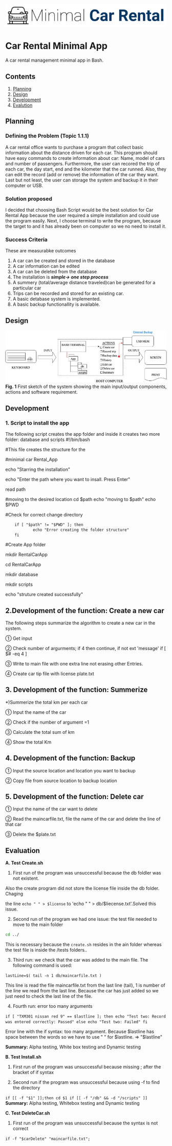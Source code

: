 ![CarRental](logo.png)

Car Rental Minimal App
===========================

A car rental management minimal app in Bash.

Contents
-----
  1. [Planning](#planning)
  1. [Design](#design)
  1. [Development](#development)
  1. [Evalution](#evaluation)

Planning
----------
### Defining the Problem (Topic 1.1.1)
 A car rental office wants to purchase a program that collect basic information about the distance driven for each car. This program should have easy commands to create information about car: Name, model of cars and number of passengers. Furthermore, the user can recored the trip of each car, the day start, end and the kilometer that the car runned.  Also, they can edit the record (add or remove) the information of the car they want. Last but not least, the user can storage the system and backup it in their computer or USB. 
 
### Solution proposed
 I decided that choosing Bash Script would be the best solution for Car Rental App because the user required a simple installation and could use the program easily. Next, I choose terminal to write the program, because the target to       and it has already been on computer so we no need to install it. 
 
### Success Criteria
 These are measurabke outcomes
 1. A car can be created and stored in the database
 1. A car information can be edited
 1. A car can be deleted from the database
 1. The installation is ***simple-> one step process***
 1. A summery (total/average distance traveled)can be generated for a particular car
 1. Trips can be recorded and stored for an existing car.
 1. A basic detabase system is implemented.
 1. A basic backup functionallity is available.
 
Design
---------
![SystemDiagram](Diagram.png)
**Fig. 1** First sketch of the system showing the main input/output components, actions and software requirement.

Development
--------
### 1. Script to install the app
The following script creates the app folder and inside it creates two more folder: database and scripts
#!/bin/bash

#This file creates the structure for the

#minimal car Rental_App

echo "Starring the installation"

echo "Enter the path where you want to insall. Press Enter"

read path

#moving to the desired location
cd $path
echo "moving to $path"
echo $PWD

#Check for correct change directory   

        if [ "$path" != "$PWD" ]; then
                echo "Error creating the folder structure"
        fi

#Create App folder

mkdir RentalCarApp

cd RentalCarApp

mkdir database

mkdir scripts

echo "struture created successfully"

## 2.Development of the function: Create a new car
The following steps summarize the algorithm to create a new car in the system. 

① Get input

② Check number of argurments; if 4 then continue, if not ext 'message'
    if [ $# -eq 4 ]

③ Write to main file with one extra line not erasing other Entries.

④ Create car tip file with license plate.txt

## 3. Development of the function: Summerize

*)Summerize the total km per each car

  ① Input the name of the car
  
  ② Check if the number of argument =1 
  
  ③ Calculate the total sum of km
  
  ④ Show the total Km
 
## 4. Development of the function: Backup

① Input the source location and location you want to backup

② Copy file from source location to backup location

## 5. Development of the function: Delete car

① Input the name of the car want to delete

② Read the maincarfile.txt, file the name of the car and delete the line of that car

③ Delete the $plate.txt 

Evaluation
-----------

**A. Test Create.sh**

1. First run of the program was unsuccessful because the db foldler was not existent.

Also the create program did not store the license file inside the db folder. Chaging

the line `echo " " > $license` to 'echo " " > db/$liecense.txt'.Solved this issue.

2. Second run of the program we had one issue: the test file needed to move to the main folder 

```.sh
cd ../
```

This is necessary because the `create.sh` resides in the ain folder whereas the test file is inside the /tests folders..

3. Third run: we check that the car was added to the main file. The following command is used:

`lastLine=$( tail -n 1 db/maincarfile.txt )
`

This line is read the file maincarfile.txt from the last line (tail), 1 is number of the line we read from the last line. Because the car has just added so we just need to check the last line of the file. 

4. Fourth run: error too many arguments

`if [ "TXM301 nissan red 9" == $lastline ]; then
        echo "Test two: Record was entered correctly: Passed"
else
        echo "Test two: Failed"
fi
`

Error line with the if syntax: too many argument. Because $lastline has space between the words so we have to use " " for $lastline. => "$lastline"

**Summary:** Alpha testing, White box testing and Dynamic testing 

**B. Test Install.sh**

1. First run of the program was unsuccessful because missing ; after the bracket of if syntax

2. Second run if the program was unsuccessful because using -f to find the directory

`
if [[ -f "$1" ]];then
	cd $1
	if [[ -f "/db" && -d "/scripts" ]]
`
**Summary:** Alpha testing, Whitebox testing and Dynamic testing

**C. Test DeleteCar.sh**

1. First run of the program was unsuccessful because the syntax is not correct

`
if -f "$carDelete" "maincarfile.txt";
`
